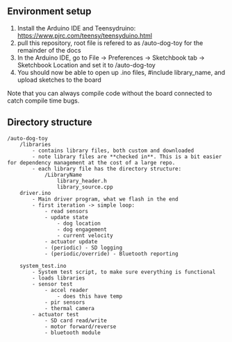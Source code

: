 ## Environment setup
1. Install the Arduino IDE and Teensydruino: https://www.pjrc.com/teensy/teensyduino.html
2. pull this repository, root file is refered to as /auto-dog-toy for the remainder of the docs
3. In the Arduino IDE, go to File -> Preferences -> Sketchbook tab -> Sketchbook Location and set it to /auto-dog-toy
4. You should now be able to open up .ino files, #include library_name, and upload sketches to the board

Note that you can always compile code without the board connected to catch compile time bugs.


## Directory structure
```
/auto-dog-toy
    /libraries
        - contains library files, both custom and downloaded
        - note library files are **checked in**. This is a bit easier for dependency management at the cost of a large repo.
        - each library file has the directory structure:
            /LibraryName
                library_header.h
                library_source.cpp
    driver.ino
        - Main driver program, what we flash in the end
        - first iteration -> simple loop:
            - read sensors
            - update state
                - dog location
                - dog engagement
                - current velocity
            - actuator update
            - (periodic) - SD logging
            - (periodic/override) - Bluetooth reporting

    system_test.ino
        - System test script, to make sure everything is functional
        - loads libraries
        - sensor test
            - accel reader
                - does this have temp
            - pir sensors
            - thermal camera
        - actuator test
            - SD card read/write
            - motor forward/reverse
            - bluetooth module
```
